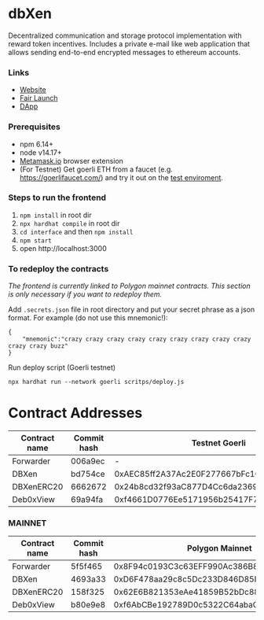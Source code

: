 # dbXen
Decentralized communication and storage protocol implementation with reward token incentives. Includes a private e-mail like web application that allows sending end-to-end encrypted messages to ethereum accounts.

### Links
* [Website](https://dbXen.org)
* [Fair Launch](https://mirror.xyz/dbXen.eth/oZZDpd9ME8oGMtw-YKKQRGSeyf4hhXLrFXw8JkQ9GDE)
* [DApp](https://app.dbXen.org)

### Prerequisites
* npm 6.14+
* node v14.17+
* [Metamask.io](https://metamask.io) browser extension
* (For Testnet) Get goerli ETH from a faucet (e.g. https://goerlifaucet.com/) and try it out on the [test enviroment](https://demo.dbXen.org).

### Steps to run the frontend

1. `npm install` in root dir
2. `npx hardhat compile` in root dir
3. `cd interface` and then `npm install`
4. `npm start`
5. open http://localhost:3000

### To redeploy the contracts
_The frontend is currently linked to Polygon mainnet contracts. This section is only necessary if you want to redeploy them._

Add `.secrets.json` file in root directory and put your secret phrase as a json format. For example (do not use this mnemonic!):
```
{
    "mnemonic":"crazy crazy crazy crazy crazy crazy crazy crazy crazy crazy crazy buzz"
}
```

Run deploy script (Goerli testnet)
```
npx hardhat run --network goerli scritps/deploy.js
```

# Contract Addresses 

| Contract name    | Commit hash | Testnet Goerli                              | Staging Polygon                            |
| ---------------- | ----------- | ------------------------------------------- | ------------------------------------------ |
| Forwarder        |  006a9ec    | -                                           | 0x30782c020FE90614f08a863B41CbB07A2D2D94fF |
| DBXen            |  bd754ce    | 0xAEC85ff2A37Ac2E0F277667bFc1Ce1ffFa6d782A  | 0x3A274DD833726D9CfDb6cBc23534B2cF5e892347 |
| DBXenERC20       |  6662672    | 0x24b8cd32f93aC877D4Cc6da2369d73a6aC47Cb7b  | 0x58EE92DaDdF00334da39fb4Fab164c8662C794AD |
| Deb0xView        |  69a94fa    | 0xf4661D0776Ee5171956b25417F7E320fE365C21E  | 0x3a6B3Aff418C7E50eE9F852D0bc7119296cc3644 | 


### MAINNET

| Contract name    | Commit hash | Polygon Mainnet                            |
| ---------------- | ----------- | ------------------------------------------ |
| Forwarder        |  5f5f465    | 0x8F94c0193C3c63EFF990Ac386B855A396750032F |
| DBXen            |  4693a33    | 0xD6F478aa29c8c5Dc233D846D85F064DE30170aD4 |
| DBXenERC20       |  158f325    | 0x62E6B821353eAe41859B52bDc885f9cfA70B2c80 |
| Deb0xView        |  b80e9e8    | 0xf6AbCBe192789D0c5322C64abaC3E4DC507E90E6 | 
